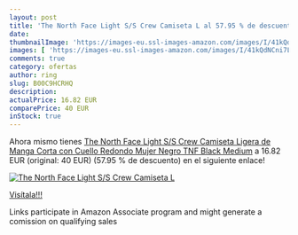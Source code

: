 ```yaml
---
layout: post
title: 'The North Face Light S/S Crew Camiseta L al 57.95 % de descuento'
date: 
thumbnailImage: 'https://images-eu.ssl-images-amazon.com/images/I/41kQdNCni7L._SL200_.jpg'
images: [ 'https://images-eu.ssl-images-amazon.com/images/I/41kQdNCni7L._SL200_.jpg' ]
comments: true
category: ofertas
author: ring
slug: B00C9HCRHQ
description:
actualPrice: 16.82 EUR
comparePrice: 40 EUR
inStock: true
---
```


Ahora mismo tienes [The North Face Light S/S Crew Camiseta Ligera de Manga Corta con Cuello Redondo  Mujer  Negro  TNF Black   Medium](https://www.amazon.es/dp/B00C9HCRHQ/?tag=tolees-21) a 16.82 EUR (original: 40 EUR) (57.95 %  de descuento) en el siguiente enlace!

[![The North Face Light S/S Crew Camiseta L](https://images-eu.ssl-images-amazon.com/images/I/41kQdNCni7L._SL200_.jpg)](https://www.amazon.es/dp/B00C9HCRHQ/?tag=tolees-21)

[Visítala!!!](https://www.amazon.es/dp/B00C9HCRHQ/?tag=tolees-21)

Links participate in Amazon Associate program and might generate a comission on qualifying sales
